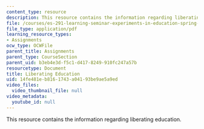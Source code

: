 ```yaml
---
content_type: resource
description: This resource contains the information regarding liberating education.
file: /courses/es-291-learning-seminar-experiments-in-education-spring-2003/14fe481eb8161743a04193be9ae5a9ed_MITES_291S03_7c_liberating.pdf
file_type: application/pdf
learning_resource_types:
- Assignments
ocw_type: OCWFile
parent_title: Assignments
parent_type: CourseSection
parent_uid: b3eb4e3d-f5c1-d417-8249-910fc247a57b
resourcetype: Document
title: Liberating Education
uid: 14fe481e-b816-1743-a041-93be9ae5a9ed
video_files:
  video_thumbnail_file: null
video_metadata:
  youtube_id: null
---
```

This resource contains the information regarding liberating education.

